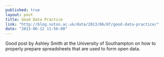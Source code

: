 ```yaml
---
published: true
layout: post
title: Good Data Practice
link: "http://blog.soton.ac.uk/data/2013/06/07/good-data-practice/"
date: "2013-06-12 11:56:00"
---
```


Good post by Ashley Smith at the University of Southampton on how to properly prepare spreadsheets that are used to form open data.
